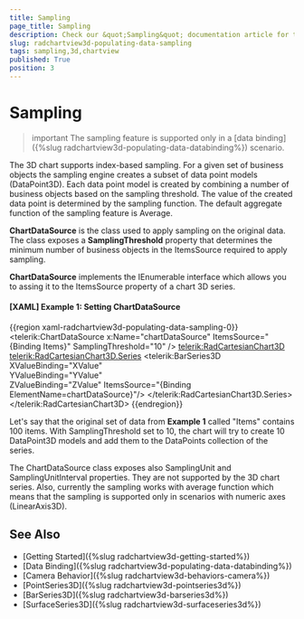 ```yaml
---
title: Sampling
page_title: Sampling
description: Check our &quot;Sampling&quot; documentation article for the RadChartView3D WPF control.
slug: radchartview3d-populating-data-sampling
tags: sampling,3d,chartview
published: True
position: 3
---
```


# Sampling

>important The sampling feature is supported only in a [data binding]({%slug radchartview3d-populating-data-databinding%}) scenario.

The 3D chart supports index-based sampling. For a given set of business objects the sampling engine creates a subset of data point models (DataPoint3D). Each data point model is created by combining a number of business objects based on the sampling threshold. The value of the created data point is determined by the sampling function. The default aggregate function of the sampling feature is Average.

__ChartDataSource__ is the class used to apply sampling on the original data. The class exposes a __SamplingThreshold__ property that determines the minimum number of business objects in the ItemsSource required to apply sampling. 

__ChartDataSource__ implements the IEnumerable interface which allows you to assing it to the ItemsSource property of a chart 3D series.

#### __[XAML] Example 1: Setting ChartDataSource__
{{region xaml-radchartview3d-populating-data-sampling-0}}	
	<Grid>
		<telerik:ChartDataSource x:Name="chartDataSource" ItemsSource="{Binding Items}" SamplingThreshold="10" />
		<telerik:RadCartesianChart3D>		
			<telerik:RadCartesianChart3D.Series>
				<telerik:BarSeries3D XValueBinding="XValue"                              
									 YValueBinding="YValue"                              
									 ZValueBinding="ZValue"
									 ItemsSource="{Binding ElementName=chartDataSource}"/>
			</telerik:RadCartesianChart3D.Series>
		</telerik:RadCartesianChart3D>
	</Grid>
{{endregion}}

Let's say that the original set of data from __Example 1__ called "Items" contains 100 items. With SamplingThreshold set to 10, the chart will try to create 10 DataPoint3D models and add them to the DataPoints collection of the series.

The ChartDataSource class exposes also SamplingUnit and SamplingUnitInterval properties. They are not supported by the 3D chart series. Also, currently the sampling works with average function which means that the sampling is supported only in scenarios with numeric axes (LinearAxis3D). 

## See Also

* [Getting Started]({%slug radchartview3d-getting-started%})
* [Data Binding]({%slug radchartview3d-populating-data-databinding%})
* [Camera Behavior]({%slug radchartview3d-behaviors-camera%})
* [PointSeries3D]({%slug radchartview3d-pointseries3d%})
* [BarSeries3D]({%slug radchartview3d-barseries3d%})
* [SurfaceSeries3D]({%slug radchartview3d-surfaceseries3d%})

